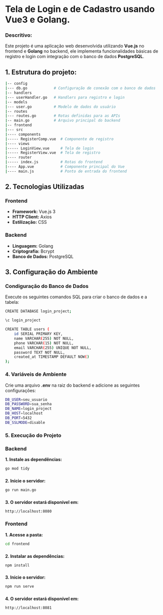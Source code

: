 # Tela de Login e de Cadastro usando Vue3 e Golang.

### Descritivo:
Este projeto é uma aplicação web desenvolvida utilizando **Vue.js** no frontend e **Golang** no backend, ele implementa funcionalidades básicas de registro e login com integração com o banco de dados **PostgreSQL**.
## 1. Estrutura do projeto:
```bash
|-- config
|--- db.go            # Configuração de conexão com o banco de dados
|-- handlers
|--- userHandler.go   # Handlers para registro e login
|-- models
|--- user.go          # Modelo de dados do usuário
|-- routes
|--- routes.go        # Rotas definidas para as APIs
|-- main.go           # Arquivo principal do backend
|-- frontend
|--- src
|---- components
|----- RegisterComp.vue  # Componente de registro
|---- views
|----- LoginView.vue     # Tela de login
|----- RegisterView.vue  # Tela de registro
|---- router
|----- index.js          # Rotas do frontend
|---- App.vue            # Componente principal do Vue
|---- main.js            # Ponto de entrada do frontend
```
## 2. Tecnologias Utilizadas
### Frontend
- **Framework:** Vue.js 3
- **HTTP Client:** Axios
- **Estilização:** CSS

### Backend
- **Linguagem:** Golang
- **Criptografia:** Bcrypt
- **Banco de Dados:** PostgreSQL

## 3. Configuração do Ambiente
### Condiguração do Banco de Dados
Execute os seguintes comandos SQL para criar o banco de dados e a tabela:
```bash
CREATE DATABASE login_project;

\c login_project

CREATE TABLE users (
    id SERIAL PRIMARY KEY,
    name VARCHAR(255) NOT NULL,
    phone VARCHAR(15) NOT NULL,
    email VARCHAR(255) UNIQUE NOT NULL,
    password TEXT NOT NULL,
    created_at TIMESTAMP DEFAULT NOW()
);
```
### 4. Variáveis de Ambiente
Crie uma arquivo **.env** na raiz do backend e adicione as seguintes configurações:
```bash
DB_USER=seu_usuario
DB_PASSWORD=sua_senha
DB_NAME=login_project
DB_HOST=localhost
DB_PORT=5432
DB_SSLMODE=disable
```
### 5. Execução do Projeto
### Backend
**1. Instale as dependências:**
```bash
go mod tidy
```
###
**2. Inicie o servidor:**
```bash
go run main.go
```
###
**3. O servidor estará disponível em:**
```bash
http://localhost:8080
```
###

### Frontend
**1. Acesse a pasta:**
```bash
cd frontend
```
###
**2. Instalar as dependências:**
```bash
npm install
```
###
**3. Inicie o servidor:**
```bash
npm run serve
```
###
**4. O servidor estará disponível em:**
```bash
http://localhost:8081
```
###